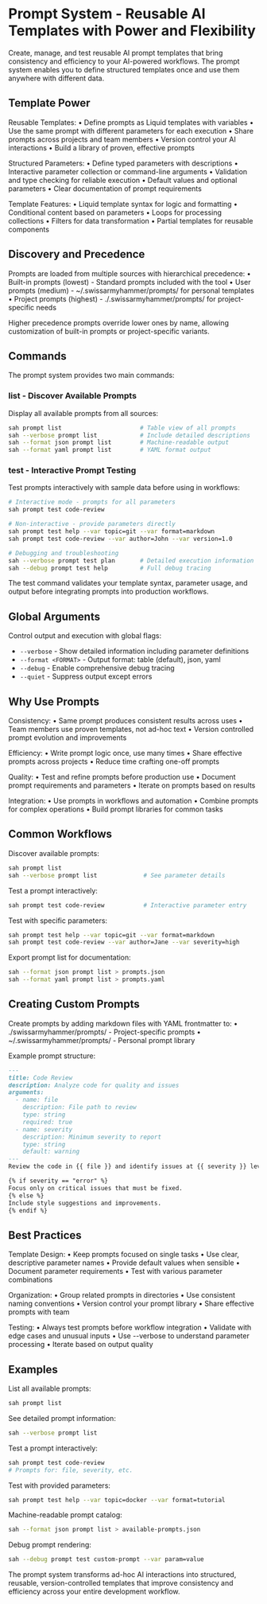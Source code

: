 # Prompt System - Reusable AI Templates with Power and Flexibility

Create, manage, and test reusable AI prompt templates that bring consistency
and efficiency to your AI-powered workflows. The prompt system enables you to
define structured templates once and use them anywhere with different data.

## Template Power

Reusable Templates:
• Define prompts as Liquid templates with variables
• Use the same prompt with different parameters for each execution
• Share prompts across projects and team members
• Version control your AI interactions
• Build a library of proven, effective prompts

Structured Parameters:
• Define typed parameters with descriptions
• Interactive parameter collection or command-line arguments
• Validation and type checking for reliable execution
• Default values and optional parameters
• Clear documentation of prompt requirements

Template Features:
• Liquid template syntax for logic and formatting
• Conditional content based on parameters
• Loops for processing collections
• Filters for data transformation
• Partial templates for reusable components

## Discovery and Precedence

Prompts are loaded from multiple sources with hierarchical precedence:
• Built-in prompts (lowest) - Standard prompts included with the tool
• User prompts (medium) - ~/.swissarmyhammer/prompts/ for personal templates
• Project prompts (highest) - ./.swissarmyhammer/prompts/ for project-specific needs

Higher precedence prompts override lower ones by name, allowing customization
of built-in prompts or project-specific variants.

## Commands

The prompt system provides two main commands:

### list - Discover Available Prompts

Display all available prompts from all sources:
```bash
sah prompt list                      # Table view of all prompts
sah --verbose prompt list            # Include detailed descriptions
sah --format json prompt list        # Machine-readable output
sah --format yaml prompt list        # YAML format output
```

### test - Interactive Prompt Testing

Test prompts interactively with sample data before using in workflows:

```bash
# Interactive mode - prompts for all parameters
sah prompt test code-review

# Non-interactive - provide parameters directly
sah prompt test help --var topic=git --var format=markdown
sah prompt test code-review --var author=John --var version=1.0

# Debugging and troubleshooting
sah --verbose prompt test plan       # Detailed execution information
sah --debug prompt test help         # Full debug tracing
```

The test command validates your template syntax, parameter usage, and output
before integrating prompts into production workflows.

## Global Arguments

Control output and execution with global flags:

- `--verbose` - Show detailed information including parameter definitions
- `--format <FORMAT>` - Output format: table (default), json, yaml
- `--debug` - Enable comprehensive debug tracing
- `--quiet` - Suppress output except errors

## Why Use Prompts

Consistency:
• Same prompt produces consistent results across uses
• Team members use proven templates, not ad-hoc text
• Version controlled prompt evolution and improvements

Efficiency:
• Write prompt logic once, use many times
• Share effective prompts across projects
• Reduce time crafting one-off prompts

Quality:
• Test and refine prompts before production use
• Document prompt requirements and parameters
• Iterate on prompts based on results

Integration:
• Use prompts in workflows and automation
• Combine prompts for complex operations
• Build prompt libraries for common tasks

## Common Workflows

Discover available prompts:
```bash
sah prompt list
sah --verbose prompt list             # See parameter details
```

Test a prompt interactively:
```bash
sah prompt test code-review           # Interactive parameter entry
```

Test with specific parameters:
```bash
sah prompt test help --var topic=git --var format=markdown
sah prompt test code-review --var author=Jane --var severity=high
```

Export prompt list for documentation:
```bash
sah --format json prompt list > prompts.json
sah --format yaml prompt list > prompts.yaml
```

## Creating Custom Prompts

Create prompts by adding markdown files with YAML frontmatter to:
• ./swissarmyhammer/prompts/ - Project-specific prompts
• ~/.swissarmyhammer/prompts/ - Personal prompt library

Example prompt structure:
```markdown
---
title: Code Review
description: Analyze code for quality and issues
arguments:
  - name: file
    description: File path to review
    type: string
    required: true
  - name: severity
    description: Minimum severity to report
    type: string
    default: warning
---
Review the code in {{ file }} and identify issues at {{ severity }} level or higher.

{% if severity == "error" %}
Focus only on critical issues that must be fixed.
{% else %}
Include style suggestions and improvements.
{% endif %}
```

## Best Practices

Template Design:
• Keep prompts focused on single tasks
• Use clear, descriptive parameter names
• Provide default values when sensible
• Document parameter requirements
• Test with various parameter combinations

Organization:
• Group related prompts in directories
• Use consistent naming conventions
• Version control your prompt library
• Share effective prompts with team

Testing:
• Always test prompts before workflow integration
• Validate with edge cases and unusual inputs
• Use --verbose to understand parameter processing
• Iterate based on output quality

## Examples

List all available prompts:
```bash
sah prompt list
```

See detailed prompt information:
```bash
sah --verbose prompt list
```

Test a prompt interactively:
```bash
sah prompt test code-review
# Prompts for: file, severity, etc.
```

Test with provided parameters:
```bash
sah prompt test help --var topic=docker --var format=tutorial
```

Machine-readable prompt catalog:
```bash
sah --format json prompt list > available-prompts.json
```

Debug prompt rendering:
```bash
sah --debug prompt test custom-prompt --var param=value
```

The prompt system transforms ad-hoc AI interactions into structured, reusable,
version-controlled templates that improve consistency and efficiency across
your entire development workflow.